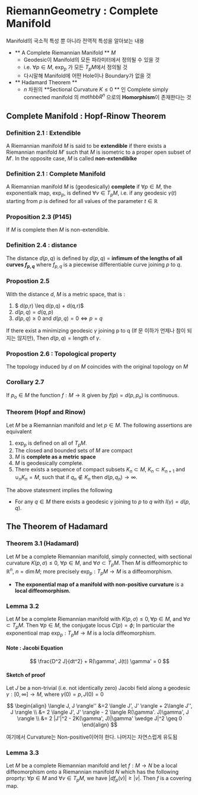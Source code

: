 RiemannGeometry : Complete Manifold
============

Manifold의 국소적 특성 뿐 아니라 전역적 특성을 알아보는 내용

- ** A Complete Riemannian Manifold ** $M$ 
	- Geodesic이 Manifold의 모든 파라미터에서 정의될 수 있을 것
	- i.e. $\forall p \in M$, $\exp_p$ 가 모든 $T_p M$에서 정의될 것
	- 다시말해 Manifold에 어떤 Hole이나 Boundary가 없을 것
- ** Hadamard Theorem **
	- $n$ 차원의 **Sectional Curvature $K \leq 0$ ** 인 Complete simply connected manifold 의 $mathbb{R}^n$ 으로의 **Homorphism**이 존재한다는 것

## Complete Manifold : Hopf-Rinow Theorem
### Definition 2.1 : Extendible
A Riemannian manifold $M$ is said to be **extendible** if there exists a Riemannian manifold $M'$ such that $M$ is isometric to a proper open subset of $M'$. In the opposite case, $M$ is called **non-extendiblke**

### Definition 2.1 : Complete Manifold
A Riemannian manifold $M$ is (geodesically) **complete** if $\forall p \in M$, the exponentialk map, $\exp_p$, is defined $\forall v \in T_p M$, i.e.
if any geodesic $\gamma(t)$ starting from $p$ is defined for all values of the parameter $t \in \mathbb{R}$

### Proposition 2.3 (P145)
If $M$ is complete then $M$ is non-extendible.

### Definition 2.4 : distance
The distance $d(p,q)$ is defined by $d(p,q)$ = **infimum of the lengths of all curves $f_{p,q}$** where $f_{p,q}$ is a piecewise differentiable curve joining $p$ to $q$.

### Propostion 2.5
With the distance $d$, $M$ is a metric space, that is :
1. $ d(p,r) \leq d(p,q) + d(q,r)$
2. $d(p,q) = d(q,p)$
3. $d(p,q) \geq 0$ and $d(p,q)=0 \Leftrightarrow p= q$

If there exist a minimizing geodesic $\gamma$ joining p to q (If 문 이하가 언제나 참이 되지는 않지만), Then $d(p,q) = \text{length of } \gamma$.

### Propostion 2.6 : Topological property
The topology induced by $d$ on $M$ coincides with the original topology on $M$

### Corollary 2.7 
If $p_o \in M$ the function $f:M \rightarrow \mathbb{R}$ given by $f(p) = d(p, p_o)$ is continuous.

### Theorem (Hopf and Rinow)
Let $M$ be a Riemannian manifold and let $p \in M$. The following assertions are equivalent
1. $\exp_p$ is defined on all of $T_p M$.
2. The closed and bounded sets of $M$ are compact
3. $M$ is **complete as a metric space**
4. $M$ is geodesically complete.
5. There exists a sequence of compact subsets $K_n \subset M, \; K_n \subset K_{n+1}$ and $\cup_{n} K_n = M$, such that if $q_n \notin K_n$ then $d(p, q_n) \rightarrow \infty$.

The above statesment implies the following
- For any $q \in M$ there exists a geodesic $\gamma$ joining to $p$ to $q$ with $l(\gamma) = d(p,q)$.

## The Theorem of Hadamard 
### Theorem 3.1 (Hadamard)
Let $M$ be a complete Riemannian manifold, simply connected, with sectional curvature $K(p,\sigma) \leq 0$, $\forall p \in M$, and $\forall \sigma \subset T_p M$. 
Then $M$ is diffeomorphic to $\mathbb{R}^n$, $n = \dim M$; more precisely $\exp_p : T_p M \rightarrow M$ is a diffeomorphism.

- **The exponential map of a manifold with non-positive curvature** is a **local diffeomorphism.**

### Lemma 3.2
Let $M$ be a complete Riemannian manifold with $K(p, \sigma) \leq 0, \forall p \in M$, and $\forall \sigma \subset T_p M$. 
Then $\forall p \in M$, the conjugate locus $C(p) = \phi$; 
In particular the exponentioal map $\exp_p : T_p M \rightarrow M$ is a locla diffeomorphism.

#### Note : Jacobi Equation
$$
\frac{D^2 J}{dt^2} + R(\gamma', J(t)) \gamma' = 0
$$

#### Sketch of proof
Let $J$ be a non-trivial (i.e. not identically zero) Jacobi field along a geodesic $\gamma:[0, \infty] \rightarrow M$, where $\gamma(0)=p, J(0)=0$ 

$$
\begin{align}
\langle J, J \rangle'' &=2 \langle J', J' \rangle + 2\langle J'', J \rangle \\
&= 2 \langle J', J' \rangle - 2 \langle R(\gamma'. J)\gamma', J \rangle \\
&= 2 |J'|^2 - 2K(\gamma', J)|\gamma' \wedge J|^2 \geq 0
\end{align}
$$

여기에서 Curvature는 Non-positive이어야 한다. 나머지는 자연스럽게 유도됨

### Lemma 3.3 
Let $M$ be a complete Riemannian manifold and let $f:M \rightarrow N$ be a local diffeomorphism onto  a Riemannian manifold $N$ which has the following proprty: $\forall p \in M$ and $\forall v \in T_p M$, we have $|df_p(v)| \geq |v|$. Then $f$ is a covering map.
